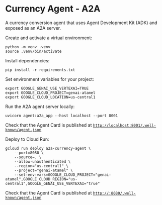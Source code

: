 # Currency Agent - A2A

A currency conversion agent that uses Agent Development Kit (ADK) and exposed as an A2A server.

Create and activate a virtual environment:

```shell
python -m venv .venv
source .venv/bin/activate
```

Install dependencies:

```shell
pip install -r requirements.txt
```

Set environment variables for your project:

```shell
export GOOGLE_GENAI_USE_VERTEXAI=TRUE
export GOOGLE_CLOUD_PROJECT=genai-atamel
export GOOGLE_CLOUD_LOCATION=us-central1
```

Run the A2A agent server locally:

```shell
uvicorn agent:a2a_app --host localhost --port 8001
```

Check that the Agent Card is published at [`http://localhost:8001/.well-known/agent.json`](http://localhost:8001/.well-known/agent.json)

Deploy to Cloud Run:

```shell
gcloud run deploy a2a-currency-agent \
    --port=8080 \
    --source=. \
    --allow-unauthenticated \
    --region="us-central1" \
    --project="genai-atamel" \
    --set-env-vars=GOOGLE_CLOUD_PROJECT="genai-atamel",GOOGLE_CLOUD_REGION="us-central1",GOOGLE_GENAI_USE_VERTEXAI="true"
```

Check that the Agent Card is published at [`http://:8080/.well-known/agent.json`](http://:8001/.well-known/agent.json)

